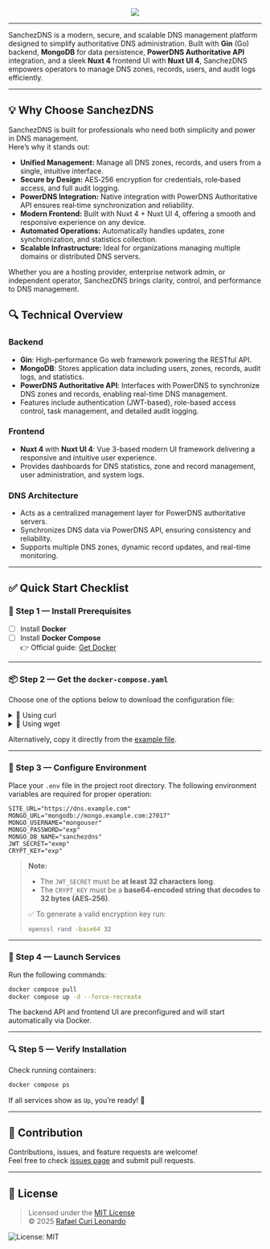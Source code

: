 <p align="center">
  <img src="https://capsule-render.vercel.app/api?type=venom&height=300&color=2FC851&text=SanchezDNS&section=header&fontColor=ffffff"/>
</p>

---

SanchezDNS is a modern, secure, and scalable DNS management platform designed to simplify authoritative DNS administration. Built with **Gin** (Go) backend, **MongoDB** for data persistence, **PowerDNS Authoritative API** integration, and a sleek **Nuxt 4** frontend UI with **Nuxt UI 4**, SanchezDNS empowers operators to manage DNS zones, records, users, and audit logs efficiently.

---

## 💡 Why Choose SanchezDNS

SanchezDNS is built for professionals who need both simplicity and power in DNS management.  
Here’s why it stands out:

- **Unified Management:** Manage all DNS zones, records, and users from a single, intuitive interface.  
- **Secure by Design:** AES‑256 encryption for credentials, role‑based access, and full audit logging.  
- **PowerDNS Integration:** Native integration with PowerDNS Authoritative API ensures real‑time synchronization and reliability.  
- **Modern Frontend:** Built with Nuxt 4 + Nuxt UI 4, offering a smooth and responsive experience on any device.  
- **Automated Operations:** Automatically handles updates, zone synchronization, and statistics collection.  
- **Scalable Infrastructure:** Ideal for organizations managing multiple domains or distributed DNS servers.  

Whether you are a hosting provider, enterprise network admin, or independent operator, SanchezDNS brings clarity, control, and performance to DNS management.

## 🔍 Technical Overview

### Backend
- **Gin**: High-performance Go web framework powering the RESTful API.
- **MongoDB**: Stores application data including users, zones, records, audit logs, and statistics.
- **PowerDNS Authoritative API**: Interfaces with PowerDNS to synchronize DNS zones and records, enabling real-time DNS management.
- Features include authentication (JWT-based), role-based access control, task management, and detailed audit logging.

### Frontend
- **Nuxt 4** with **Nuxt UI 4**: Vue 3-based modern UI framework delivering a responsive and intuitive user experience.
- Provides dashboards for DNS statistics, zone and record management, user administration, and system logs.

### DNS Architecture
- Acts as a centralized management layer for PowerDNS authoritative servers.
- Synchronizes DNS data via PowerDNS API, ensuring consistency and reliability.
- Supports multiple DNS zones, dynamic record updates, and real-time monitoring.

---

## ✅ Quick Start Checklist

### 🔧 Step 1 — Install Prerequisites
- [ ] Install **Docker**  
- [ ] Install **Docker Compose**  
👉 Official guide: [Get Docker](https://docs.docker.com/get-started/get-docker/)

---

### 📦 Step 2 — Get the `docker-compose.yaml`
Choose one of the options below to download the configuration file:

<details>
<summary>🔽 Using curl</summary>

```bash
curl -L -o docker-compose.yaml https://raw.githubusercontent.com/rafinhacuri/sanchezdns/main/docker-compose.yaml
```
</details>

<details>
<summary>🔽 Using wget</summary>

```bash
wget -O docker-compose.yaml https://raw.githubusercontent.com/rafinhacuri/sanchezdns/main/docker-compose.yaml
```
</details>

Alternatively, copy it directly from the [example file](https://github.com/rafinhacuri/sanchezdns/blob/main/docker-compose.yaml).

---

### 📝 Step 3 — Configure Environment
Place your `.env` file in the project root directory. The following environment variables are required for proper operation:

```
SITE_URL="https://dns.example.com"
MONGO_URL="mongodb://mongo.example.com:27017"
MONGO_USERNAME="mongouser"
MONGO_PASSWORD="exp"
MONGO_DB_NAME="sanchezdns"
JWT_SECRET="exmp"
CRYPT_KEY="exp"
```

> **Note:**  
> - The `JWT_SECRET` must be **at least 32 characters long**.  
> - The `CRYPT_KEY` must be a **base64-encoded string that decodes to 32 bytes (AES‑256)**.  
>   
> ✅ To generate a valid encryption key run:
> 
> ```bash
> openssl rand -base64 32
> ```

---

### 🚀 Step 4 — Launch Services
Run the following commands:

```bash
docker compose pull
docker compose up -d --force-recreate
```

The backend API and frontend UI are preconfigured and will start automatically via Docker.

---

### 🔍 Step 5 — Verify Installation
Check running containers:

```bash
docker compose ps
```

If all services show as `Up`, you’re ready! 🎉

---

## 🤝 Contribution

Contributions, issues, and feature requests are welcome!  
Feel free to check [issues page](https://github.com/rafinhacuri/sanchezdns/issues) and submit pull requests.

---

## 📜 License

> Licensed under the [MIT License](https://github.com/rafinhacuri/sanchezdns/blob/main/LICENSE)  
> © 2025 [Rafael Curi Leonardo](https://github.com/rafinhacuri)  

![License: MIT](https://img.shields.io/badge/License-MIT-yellow.svg)